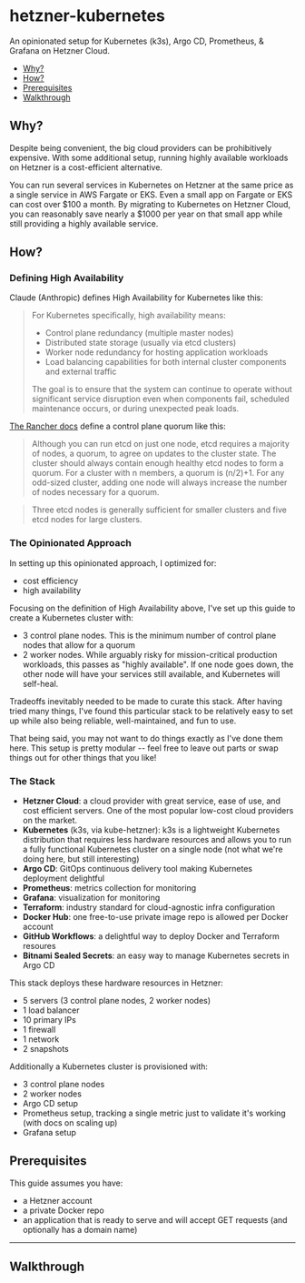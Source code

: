 # hetzner-kubernetes

An opinionated setup for Kubernetes (k3s), Argo CD, Prometheus, & Grafana on Hetzner Cloud.

- [Why?](#why)
- [How?](#how)
- [Prerequisites](#prerequisites)
- [Walkthrough](#walkthrough)

## Why?

Despite being convenient, the big cloud providers can be prohibitively expensive. With some additional setup, running highly available workloads on Hetzner is a cost-efficient alternative.

You can run several services in Kubernetes on Hetzner at the same price as a single service in AWS Fargate or EKS. Even a small app on Fargate or EKS can cost over $100 a month. By migrating to Kubernetes on Hetzner Cloud, you can reasonably save nearly a $1000 per year on that small app while still providing a highly available service.

## How?

### Defining High Availability

Claude (Anthropic) defines High Availability for Kubernetes like this:

> For Kubernetes specifically, high availability means:
>
> - Control plane redundancy (multiple master nodes)
> - Distributed state storage (usually via etcd clusters)
> - Worker node redundancy for hosting application workloads
> - Load balancing capabilities for both internal cluster components and external traffic
>
> The goal is to ensure that the system can continue to operate without significant service disruption even when components fail, scheduled maintenance occurs, or during unexpected peak loads.

[The Rancher docs](https://ranchermanager.docs.rancher.com/reference-guides/kubernetes-concepts) define a control plane quorum like this:

> Although you can run etcd on just one node, etcd requires a majority of nodes, a quorum, to agree on updates to the cluster state. The cluster should always contain enough healthy etcd nodes to form a quorum. For a cluster with n members, a quorum is (n/2)+1. For any odd-sized cluster, adding one node will always increase the number of nodes necessary for a quorum.

> Three etcd nodes is generally sufficient for smaller clusters and five etcd nodes for large clusters.

### The Opinionated Approach

In setting up this opinionated approach, I optimized for:

- cost efficiency
- high availability

Focusing on the definition of High Availability above, I've set up this guide to create a Kubernetes cluster with:

- 3 control plane nodes. This is the minimum number of control plane nodes that allow for a quorum
- 2 worker nodes. While arguably risky for mission-critical production workloads, this passes as "highly available". If one node goes down, the other node will have your services still available, and Kubernetes will self-heal.

Tradeoffs inevitably needed to be made to curate this stack. After having tried many things, I've found this particular stack to be relatively easy to set up while also being reliable, well-maintained, and fun to use.

That being said, you may not want to do things exactly as I've done them here. This setup is pretty modular -- feel free to leave out parts or swap things out for other things that you like!

### The Stack

- **Hetzner Cloud**: a cloud provider with great service, ease of use, and cost efficient servers. One of the most popular low-cost cloud providers on the market.
- **Kubernetes** (k3s, via kube-hetzner): k3s is a lightweight Kubernetes distribution that requires less hardware resources and allows you to run a fully functional Kubernetes cluster on a single node (not what we're doing here, but still interesting)
- **Argo CD**: GitOps continuous delivery tool making Kubernetes deployment delightful
- **Prometheus**: metrics collection for monitoring
- **Grafana**: visualization for monitoring
- **Terraform**: industry standard for cloud-agnostic infra configuration
- **Docker Hub**: one free-to-use private image repo is allowed per Docker account
- **GitHub Workflows**: a delightful way to deploy Docker and Terraform resoures
- **Bitnami Sealed Secrets**: an easy way to manage Kubernetes secrets in Argo CD

This stack deploys these hardware resources in Hetzner:

- 5 servers (3 control plane nodes, 2 worker nodes)
- 1 load balancer
- 10 primary IPs
- 1 firewall
- 1 network
- 2 snapshots

Additionally a Kubernetes cluster is provisioned with:

- 3 control plane nodes
- 2 worker nodes
- Argo CD setup
- Prometheus setup, tracking a single metric just to validate it's working (with docs on scaling up)
- Grafana setup

## Prerequisites

This guide assumes you have:

- a Hetzner account
- a private Docker repo
- an application that is ready to serve and will accept GET requests (and optionally has a domain name)

<hr />

## Walkthrough
